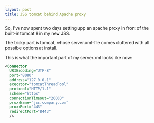 ```yaml
---
layout: post
title: JSS tomcat behind Apache proxy
---
```


So, I've now spent two days setting upp an apache proxy in front of the built-in tomcat 8 in my new JSS.

The tricky part is tomcat, whose server.xml-file comes cluttered with all possible options at install.

This is what the important part of my server.xml looks like now:

```xml
<Connector
  URIEncoding="UTF-8"
  port="8080"
  address="127.0.0.1"
  executor="tomcatThreadPool"
  protocol="HTTP/1.1"
  scheme="https"
  connectionTimeout="20000"
  proxyName="jss.company.com"
  proxyPort="443"
  redirectPort="8443"
  />
```
